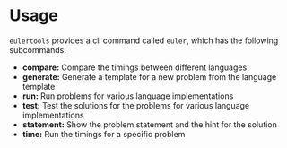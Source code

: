# Usage

`eulertools` provides a cli command called `euler`, which has the following subcommands:

-   **compare:** Compare the timings between different languages
-   **generate:** Generate a template for a new problem from the language template
-   **run:** Run problems for various language implementations
-   **test:** Test the solutions for the problems for various language implementations
-   **statement:** Show the problem statement and the hint for the solution
-   **time:** Run the timings for a specific problem
